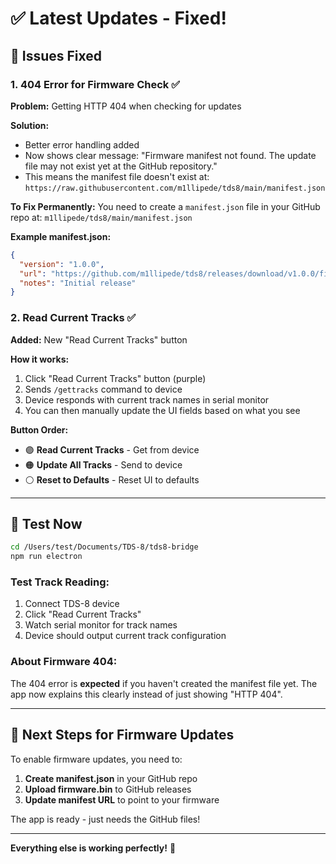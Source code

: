 # ✅ Latest Updates - Fixed!

## 🔧 Issues Fixed

### 1. **404 Error for Firmware Check** ✅
**Problem:** Getting HTTP 404 when checking for updates

**Solution:**
- Better error handling added
- Now shows clear message: "Firmware manifest not found. The update file may not exist yet at the GitHub repository."
- This means the manifest file doesn't exist at: `https://raw.githubusercontent.com/m1llipede/tds8/main/manifest.json`

**To Fix Permanently:**
You need to create a `manifest.json` file in your GitHub repo at: `m1llipede/tds8/main/manifest.json`

**Example manifest.json:**
```json
{
  "version": "1.0.0",
  "url": "https://github.com/m1llipede/tds8/releases/download/v1.0.0/firmware.bin",
  "notes": "Initial release"
}
```

### 2. **Read Current Tracks** ✅
**Added:** New "Read Current Tracks" button

**How it works:**
1. Click "Read Current Tracks" button (purple)
2. Sends `/gettracks` command to device
3. Device responds with current track names in serial monitor
4. You can then manually update the UI fields based on what you see

**Button Order:**
- 🟣 **Read Current Tracks** - Get from device
- 🟠 **Update All Tracks** - Send to device
- ⚪ **Reset to Defaults** - Reset UI to defaults

---

## 🚀 Test Now

```bash
cd /Users/test/Documents/TDS-8/tds8-bridge
npm run electron
```

### Test Track Reading:
1. Connect TDS-8 device
2. Click "Read Current Tracks"
3. Watch serial monitor for track names
4. Device should output current track configuration

### About Firmware 404:
The 404 error is **expected** if you haven't created the manifest file yet. The app now explains this clearly instead of just showing "HTTP 404".

---

## 📝 Next Steps for Firmware Updates

To enable firmware updates, you need to:

1. **Create manifest.json** in your GitHub repo
2. **Upload firmware.bin** to GitHub releases
3. **Update manifest URL** to point to your firmware

The app is ready - just needs the GitHub files!

---

**Everything else is working perfectly!** 🎉

